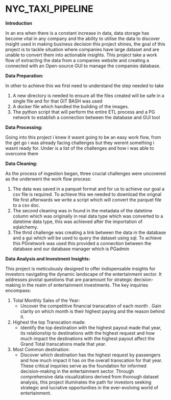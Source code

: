 # NYC_TAXI_PIPELINE

**Introduction**

In an era when there is a constant increase in data, data storage has become vital in any company and the ability to utilise the data to discover insight used in making business decision this project shines, the goal of this project is to tackle situation where companies have large dataset and are unable to convert them into actionable insights. This project take a work flow of extracting the data from a companies website and creating a connected with an Open-source GUI to manage the companies database. 

**Data Preparation:**

In other to achieve this we first need to understand the step needed to take
1. A new directory is needed to ensure all the files created will be safe in a single file and for that GIT BASH was used
2. A docker file which handled the building of the images.
3. The python script that will perform the entire ETL process and a PG network to establish a connection between the database and GUI tool

**Data Processing:**

Going into this project i knew it wasnt going to be an easy work flow, from the get go i was already facing challenges but they werent something i wasnt ready for. Under is a list of the challenges and how i was able to overcome them

 
**Data Cleaning:**

As the process of ingestion began, three crucial challenges were uncovered as the underwent the work flow process:
1.	The data was saved in a parquet format and for us to achieve our goal a csv file is required. To achieve this we needed to download the orignal file first afterwards we write a script which will convert the parquet file to a csv doc.
2.	The second cleaning was in found in the metadata of the datetime column which was originally in real data type which was converted to a datetime data type, this was achieved after the importation of sqlalchemy.
3.	The thrid challenge was creating a link between the data in the database and a gui which will be used to query the dataset using sql. To achieve this PGnetwork was used this provided a connection between the database and our database manager which is PGadmin

**Data Analysis and Investment Insights:**

This project is meticulously designed to offer indispensable insights for investors navigating the dynamic landscape of the entertainment sector. It addresses pivotal questions that are paramount for strategic decision-making in the realm of entertainment investments. The key inquiries encompass:
1. Total Monthly Sales of the Year:
   - Uncover the competitive financial transcation of each month . Gain clarity on which month is their highest paying and the reason behind it.
2. Highest the top Transcation made:
   - Identify the top destination with the highest payout made that year, its relationship to destinations with the highest request and how much impact the destinations with the highest payout affect the Grand Total transcations made that year.
3. Most Common destination:
   - Discover which destination has the highest request by passengers and how much impact it has on the overall transcation for that year.
These critical inquiries serve as the foundation for informed decision-making in the entertainment sector. Through comprehensive data visualizations derived from thorough dataset analysis, this project illuminates the path for investors seeking strategic and lucrative opportunities in the ever-evolving world of entertainment.

 
